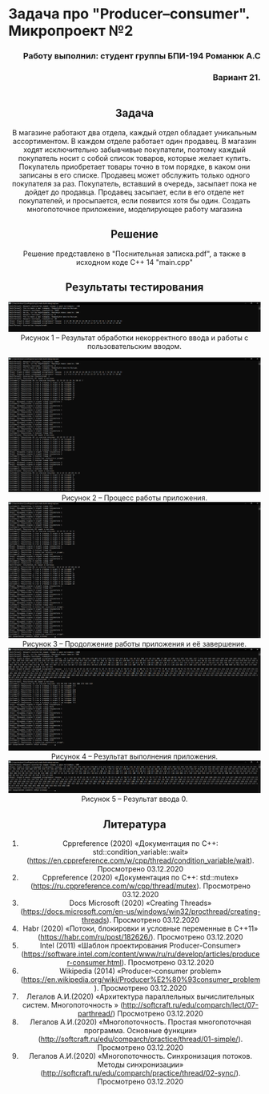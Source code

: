 # Задача про "Producer–consumer". Микропроект №2

<div align="right">

###  Работу выполнил: студент группы БПИ-194 Романюк А.С
###  Вариант 21. <br><br>

</div>

<div align="center">

## Задача 

В магазине работают два отдела, каждый отдел обладает уникальным ассортиментом. В каждом отделе работает один продавец. В магазин ходят исключительно забывчивые покупатели, поэтому каждый покупатель носит с собой список товаров, которые желает купить. Покупатель приобретает товары точно в том порядке, в каком они записаны в его списке. Продавец может обслужить только одного покупателя за раз. Покупатель, вставший в очередь, засыпает пока не дойдет до продавца. Продавец засыпает, если в его отделе нет покупателей, и просыпается, если появится хотя бы один. Создать многопоточное приложение, моделирующее работу магазина


## Решение
Решение представлено в "Поснительная записка.pdf", а также в исходном коде С++ 14 "main.cpp"

<div style="text-align: center">

## Результаты тестирования

![](screenshots/1.png) 
Рисунок 1 – Результат обработки некорректного ввода и работы с пользовательским вводом.

![](screenshots/2.png)
Рисунок 2 – Процесс работы приложения.
![](screenshots/3.png)
Рисунок 3 – Продолжение работы приложения и её завершение.
![](screenshots/4.png)
Рисунок 4 – Результат выполнения приложения.
![](screenshots/5.png)
Рисунок 5 –  Результат ввода 0.

## Литература

1.	Cppreference (2020) «Документация по С++: std::condition_variable::wait» (https://en.cppreference.com/w/cpp/thread/condition_variable/wait). Просмотрено 03.12.2020
2.	Cppreference (2020) «Документация по С++: std::mutex» (https://ru.cppreference.com/w/cpp/thread/mutex). Просмотрено 03.12.2020
3.	Docs Microsoft (2020) «Creating Threads» (https://docs.microsoft.com/en-us/windows/win32/procthread/creating-threads). Просмотрено 03.12.2020
4.	Habr (2020) «Потоки, блокировки и условные переменные в C++11» (https://habr.com/ru/post/182626/). Просмотрено 03.12.2020
5.	Intel (2011) «Шаблон проектирования Producer-Consumer» (https://software.intel.com/content/www/ru/ru/develop/articles/producer-consumer.html). Просмотрено 03.12.2020
6.	Wikipedia (2014) «Producer–consumer problem» (https://en.wikipedia.org/wiki/Producer%E2%80%93consumer_problem). Просмотрено 03.12.2020
7.	Легалов А.И.(2020) «Архитектура параллельных вычислительных систем. Многопоточность » (http://softcraft.ru/edu/comparch/lect/07-parthread/) Просмотрено 03.12.2020
8.	Легалов А.И.(2020) «Многопоточность. Простая многопоточная программа. Основные функции» (http://softcraft.ru/edu/comparch/practice/thread/01-simple/). Просмотрено 03.12.2020
9.	Легалов А.И.(2020) «Многопоточность. Синхронизация потоков. Методы синхронизации» (http://softcraft.ru/edu/comparch/practice/thread/02-sync/).  Просмотрено 03.12.2020


